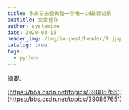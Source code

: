 ```yaml
---
title: 多条日志查询每一个唯一id最新记录
subtitle: 文章暂存
author: systemime
date: 2020-03-16
header_img: /img/in-post/header/9.jpg
catalog: true
tags:
  - python
---
```

摘要.

<!-- more -->
[https://bbs.csdn.net/topics/390867651](https://bbs.csdn.net/topics/390867651)
